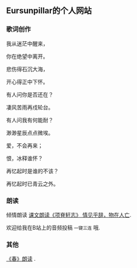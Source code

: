## Eursunpillar的个人网站



### 歌词创作

我从迷茫中醒来，

你在绝望中离开。

悲伤得石沉大海，

开心得正中下怀。

有人问你是否还在？

凄风苦雨再戍轮台。

有人问我有何能耐？

渺渺星辰点点微埃。

爱，不会再来；

恨，冰释谁怀？

再忆起时是谁的不该？

再忆起时已青云之外。
### 朗读

倾情朗读 [课文朗读《项脊轩志》 情见乎辞，物在人亡](https://www.bilibili.com/video/BV1RL4y1e712/). 

欢迎给我在B站上的音频投稿 `一键三连` 哦.

### 其他

[《春》朗读](https://www.bilibili.com/audio/au2502028?type=3&spm_id_from=333.999.0.0) .
